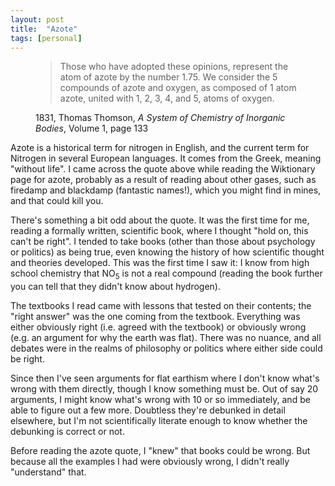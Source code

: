 ```yaml
---
layout: post
title:  "Azote"
tags: [personal]
---
```


<figure>
    <blockquote cite="https://en.wiktionary.org/wiki/azote">
        <p>Those who have adopted these opinions, represent the atom of azote by the number 1.75. We consider the 5 compounds of azote and oxygen, as composed of 1 atom azote, united with 1, 2, 3, 4, and 5, atoms of oxygen.</p>
    </blockquote>
    <figcaption>1831, Thomas Thomson, <cite>A System of Chemistry of Inorganic Bodies</cite>, Volume 1, page 133</figcaption>
</figure>

Azote is a historical term for nitrogen in English, and the current term for Nitrogen in several European languages. It comes from the Greek, meaning "without life". I came across the quote above while reading the Wiktionary page for azote, probably as a result of reading about other gases, such as firedamp and blackdamp (fantastic names!), which you might find in mines, and that could kill you.

There's something a bit odd about the quote. It was the first time for me, reading a formally written, scientific book, where I thought "hold on, this can't be right". I tended to take books (other than those about psychology or politics) as being true, even knowing the history of how scientific thought and theories developed. This was the first time I saw it: I know from high school chemistry that NO<sub>5</sub> is not a real compound (reading the book further you can tell that they didn't know about hydrogen).

The textbooks I read came with lessons that tested on their contents; the "right answer" was the one coming from the textbook. Everything was either obviously right (i.e. agreed with the textbook) or obviously wrong (e.g. an argument for why the earth was flat). There was no nuance, and all debates were in the realms of philosophy or politics where either side could be right.

Since then I've seen arguments for flat earthism where I don't know what's wrong with them directly, though I know something must be. Out of say 20 arguments, I might know what's wrong with 10 or so immediately, and be able to figure out a few more. Doubtless they're debunked in detail elsewhere, but I'm not scientifically literate enough to know whether the debunking is correct or not.

Before reading the azote quote, I "knew" that books could be wrong. But because all the examples I had were obviously wrong, I didn't really "understand" that.
